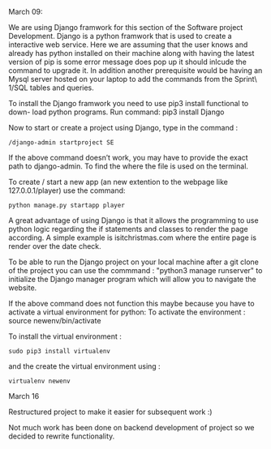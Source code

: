 March 09:

We are using Django framwork for this section of the Software project Development. Django is a python framwork that is used to create a interactive web service. Here we are assuming that the user knows and already has python installed on their machine along with having the latest version of pip is some error message does pop up it should inlcude the command to upgrade it. In addition another prerequisite would be having an Mysql server hosted on your laptop to add the commands from the Sprint\ 1/SQL tables and queries.

To install the Django framwork you need to use pip3 install functional to down- load python programs. Run command:
pip3 install Django

Now to start or create a project using Django, type in the command :
```
/django-admin startproject SE
```
If the above command doesn’t work, you may have to provide the exact path to django-admin. To find the where the file is used on the terminal.

To create / start a new app (an new extention to the webpage like 127.0.0.1/player) use the command:
```
python manage.py startapp player 
```
A great advantage of using Django is that it allows the programming to use python logic regarding the if statements and classes to render the page according. A simple example is isitchristmas.com where the entire page is render over the date check.

To be able to run the Django project on your local machine after a git clone of the project you can use the commmand :
"python3 manage runserver" to initialize the Django manager program which will allow you to navigate the website.

If the above command does not function this maybe because you have to activate a virtual environment for python:
To activate the environment : source newenv/bin/activate

To install the virtual environment : 
```
sudo pip3 install virtualenv 
```
and the create the virtual environment using : 
```
virtualenv newenv 
```

March 16

Restructured project to make it easier for subsequent work :)

Not much work has been done on backend development of project so we decided to rewrite functionality.